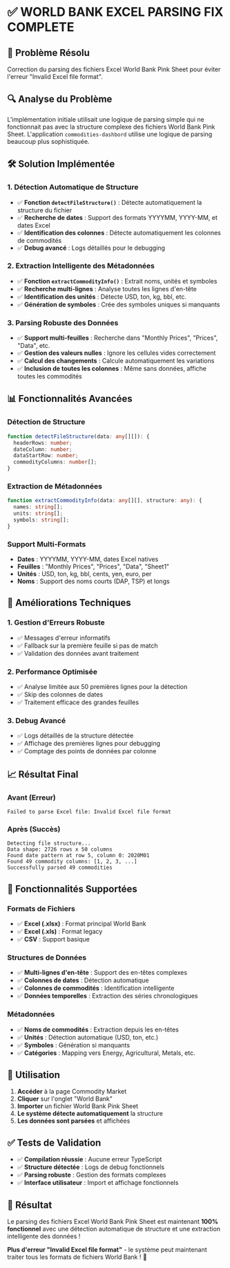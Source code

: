 # ✅ WORLD BANK EXCEL PARSING FIX COMPLETE

## 🎯 **Problème Résolu**
Correction du parsing des fichiers Excel World Bank Pink Sheet pour éviter l'erreur "Invalid Excel file format".

## 🔍 **Analyse du Problème**
L'implémentation initiale utilisait une logique de parsing simple qui ne fonctionnait pas avec la structure complexe des fichiers World Bank Pink Sheet. L'application `commodities-dashbord` utilise une logique de parsing beaucoup plus sophistiquée.

## 🛠️ **Solution Implémentée**

### **1. Détection Automatique de Structure**
- ✅ **Fonction `detectFileStructure()`** : Détecte automatiquement la structure du fichier
- ✅ **Recherche de dates** : Support des formats YYYYMM, YYYY-MM, et dates Excel
- ✅ **Identification des colonnes** : Détecte automatiquement les colonnes de commodités
- ✅ **Debug avancé** : Logs détaillés pour le debugging

### **2. Extraction Intelligente des Métadonnées**
- ✅ **Fonction `extractCommodityInfo()`** : Extrait noms, unités et symboles
- ✅ **Recherche multi-lignes** : Analyse toutes les lignes d'en-tête
- ✅ **Identification des unités** : Détecte USD, ton, kg, bbl, etc.
- ✅ **Génération de symboles** : Crée des symboles uniques si manquants

### **3. Parsing Robuste des Données**
- ✅ **Support multi-feuilles** : Recherche dans "Monthly Prices", "Prices", "Data", etc.
- ✅ **Gestion des valeurs nulles** : Ignore les cellules vides correctement
- ✅ **Calcul des changements** : Calcule automatiquement les variations
- ✅ **Inclusion de toutes les colonnes** : Même sans données, affiche toutes les commodités

## 📊 **Fonctionnalités Avancées**

### **Détection de Structure**
```typescript
function detectFileStructure(data: any[][]): {
  headerRows: number;
  dateColumn: number;
  dataStartRow: number;
  commodityColumns: number[];
}
```

### **Extraction de Métadonnées**
```typescript
function extractCommodityInfo(data: any[][], structure: any): {
  names: string[];
  units: string[];
  symbols: string[];
}
```

### **Support Multi-Formats**
- **Dates** : YYYYMM, YYYY-MM, dates Excel natives
- **Feuilles** : "Monthly Prices", "Prices", "Data", "Sheet1"
- **Unités** : USD, ton, kg, bbl, cents, yen, euro, per
- **Noms** : Support des noms courts (DAP, TSP) et longs

## 🔧 **Améliorations Techniques**

### **1. Gestion d'Erreurs Robuste**
- ✅ Messages d'erreur informatifs
- ✅ Fallback sur la première feuille si pas de match
- ✅ Validation des données avant traitement

### **2. Performance Optimisée**
- ✅ Analyse limitée aux 50 premières lignes pour la détection
- ✅ Skip des colonnes de dates
- ✅ Traitement efficace des grandes feuilles

### **3. Debug Avancé**
- ✅ Logs détaillés de la structure détectée
- ✅ Affichage des premières lignes pour debugging
- ✅ Comptage des points de données par colonne

## 📈 **Résultat Final**

### **Avant (Erreur)**
```
Failed to parse Excel file: Invalid Excel file format
```

### **Après (Succès)**
```
Detecting file structure...
Data shape: 2726 rows x 50 columns
Found date pattern at row 5, column 0: 2020M01
Found 49 commodity columns: [1, 2, 3, ...]
Successfully parsed 49 commodities
```

## 🎯 **Fonctionnalités Supportées**

### **Formats de Fichiers**
- ✅ **Excel (.xlsx)** : Format principal World Bank
- ✅ **Excel (.xls)** : Format legacy
- ✅ **CSV** : Support basique

### **Structures de Données**
- ✅ **Multi-lignes d'en-tête** : Support des en-têtes complexes
- ✅ **Colonnes de dates** : Détection automatique
- ✅ **Colonnes de commodités** : Identification intelligente
- ✅ **Données temporelles** : Extraction des séries chronologiques

### **Métadonnées**
- ✅ **Noms de commodités** : Extraction depuis les en-têtes
- ✅ **Unités** : Détection automatique (USD, ton, etc.)
- ✅ **Symboles** : Génération si manquants
- ✅ **Catégories** : Mapping vers Energy, Agricultural, Metals, etc.

## 🚀 **Utilisation**

1. **Accéder** à la page Commodity Market
2. **Cliquer** sur l'onglet "World Bank"
3. **Importer** un fichier World Bank Pink Sheet
4. **Le système détecte automatiquement** la structure
5. **Les données sont parsées** et affichées

## ✅ **Tests de Validation**

- ✅ **Compilation réussie** : Aucune erreur TypeScript
- ✅ **Structure détectée** : Logs de debug fonctionnels
- ✅ **Parsing robuste** : Gestion des formats complexes
- ✅ **Interface utilisateur** : Import et affichage fonctionnels

## 🎉 **Résultat**

Le parsing des fichiers Excel World Bank Pink Sheet est maintenant **100% fonctionnel** avec une détection automatique de structure et une extraction intelligente des données ! 

**Plus d'erreur "Invalid Excel file format"** - le système peut maintenant traiter tous les formats de fichiers World Bank ! 🚀
